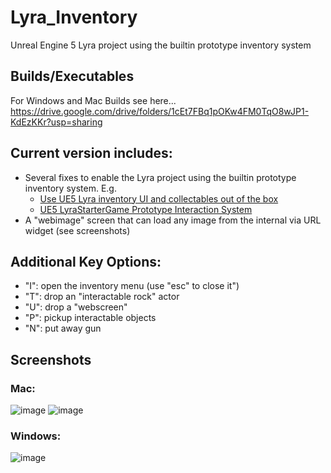 # Lyra_Inventory

Unreal Engine 5 Lyra project using the builtin prototype inventory system

## Builds/Executables
For Windows and Mac Builds see here...
https://drive.google.com/drive/folders/1cEt7FBq1pOKw4FM0TqO8wJP1-KdEzKKr?usp=sharing

## Current version includes:
- Several fixes to enable the Lyra project using the builtin prototype inventory system.  E.g.
  - [Use UE5 Lyra inventory UI and collectables out of the box](https://www.youtube.com/watch?v=z3yFESKrSI0&t=232s&ab_channel=NanceDevDiaries)
  - [UE5 LyraStarterGame Prototype Interaction System](https://www.youtube.com/watch?v=jm0qX5KkLQs&ab_channel=Xist)
- A "webimage" screen that can load any image from the internal via URL widget (see screenshots)

## Additional Key Options:
- "I": open the inventory menu (use "esc" to close it")
- "T": drop an "interactable rock" actor
- "U": drop a "webscreen"
- "P": pickup interactable objects
- "N": put away gun


## Screenshots
### Mac:
![image](https://user-images.githubusercontent.com/3343322/192088962-ace05579-ba8a-45ad-b556-e28ff4409c19.png)
![image](https://user-images.githubusercontent.com/3343322/192116015-4fccd204-e105-4056-85e2-4fb173235a96.png)
### Windows:
![image](https://user-images.githubusercontent.com/3343322/192114653-8929aa44-e288-4f1c-bb22-cc76c0701bd0.png)



